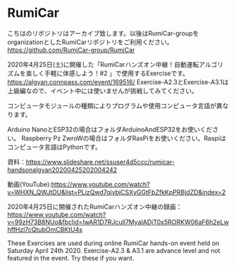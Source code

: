 # RumiCar

こちはのリポジトリはアーカイブ致します。以後はRumiCar-groupをorganizationとしたRumiCarリポジトリをご利用ください。
https://github.com/RumiCar-group/RumiCar

2020年4月25日(土)に開催した「RumiCarハンズオン中継！自動運転アルゴリズムを楽しく手軽に体感しよう！#2 」で使用するExerciseです。
https://algyan.connpass.com/event/169516/
Exercise-A2.3とExercise-A3.1は上級編なので、イベント中には使いませんが挑戦してみてください。

コンピュータモジュールの種類によりプログラムや使用コンピュータ言語が異なります。

Arduino NanoとESP32の場合はフォルダArduinoAndESP32をお使いください。
Raspberry Pz ZwroWの場合はフォルダRasPiをお使いください。Raspiはコンピュータ言語はPythonです。

資料：https://www.slideshare.net/ssuser4d5ccc/rumicar-handsonalgyan20200425202004242

動画(YouTube):https://www.youtube.com/watch?v=WHXN_QWJtDU&list=PLizQwd7qivbjCSXyGGtFbZfkKpPRBjdZD&index=2

2020年4月25日に開催されたRumiCarハンズオン中継の録画：https://www.youtube.com/watch?v=99zH73B8NUo&fbclid=IwAR1D7RJcull7MyaIADjT0x5RORKW06aF6h2eLwhffHzl7cQtubOmCBKtU4s


These Exercises are used during online RumiCar hands-on event held on Saturday April 24th 2020.
Exercise-A2.3 & A3.1 are advance level and not featured in the event. Try these if you want.
